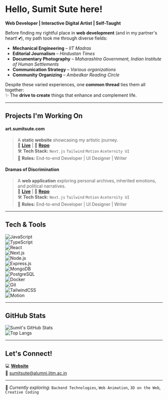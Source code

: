 # Hello, Sumit Sute here!

**Web Developer | Interactive Digital Artist | Self-Taught**

Before finding my rightful place in **web development** (and in my partner's heart! 💕), my path took me through diverse fields:  

- **Mechanical Engineering** – *IIT Madras*  
- **Editorial Journalism** – *Hindustan Times*  
- **Documentary Photography** – *Maharashtra Government, Indian Institute of Human Settlements*  
- **Communication Strategy** – *Various organizations*  
- **Community Organizing** – *Ambedkar Reading Circle*  

Despite these varied experiences, one **common thread** ties them all together:  
✨ The **drive to create** things that enhance and complement life.  

---

## Projects I'm Working On

#### art.sumitsute.com
> A **static website** showcasing my artistic journey.  
🔗 **[Live](https://art.sumitsute.com)** | 📂 **[Repo](https://github.com/sutesumit/jaybhim_affirma)**  
🛠 **Tech Stack:** `Next.js` `Tailwind` `Motion` `Aceternity UI`  
📌 **Roles:** End-to-end Developer | UI Designer | Writer  

#### Dramas of Discrimination
> A **web application** exploring personal archives, inherited emotions, and political narratives.  
🔗 **[Live](https://www.dod.sumitsute.com/)** | 📂 **[Repo](https://github.com/sutesumit/dodpage)**  
🛠 **Tech Stack:** `Next.js` `Tailwind` `Motion` `Aceternity UI`  
📌 **Roles:** End-to-end Developer | UI Designer | Writer  

---

## Tech & Tools

![JavaScript](https://img.shields.io/badge/JavaScript-F7DF1E?style=flat-square&logo=javascript&logoColor=black)  
![TypeScript](https://img.shields.io/badge/TypeScript-3178C6?style=flat-square&logo=typescript&logoColor=white)  
![React](https://img.shields.io/badge/React-61DAFB?style=flat-square&logo=react&logoColor=black)  
![Next.js](https://img.shields.io/badge/Next.js-000000?style=flat-square&logo=nextdotjs&logoColor=white)  
![Node.js](https://img.shields.io/badge/Node.js-339933?style=flat-square&logo=nodedotjs&logoColor=white)  
![Express.js](https://img.shields.io/badge/Express.js-000000?style=flat-square&logo=express&logoColor=white)  
![MongoDB](https://img.shields.io/badge/MongoDB-47A248?style=flat-square&logo=mongodb&logoColor=white)  
![PostgreSQL](https://img.shields.io/badge/PostgreSQL-4169E1?style=flat-square&logo=postgresql&logoColor=white)  
![Docker](https://img.shields.io/badge/Docker-2496ED?style=flat-square&logo=docker&logoColor=white)  
![Git](https://img.shields.io/badge/Git-F05032?style=flat-square&logo=git&logoColor=white)  
![TailwindCSS](https://img.shields.io/badge/TailwindCSS-06B6D4?style=flat-square&logo=tailwindcss&logoColor=white)  
![Motion](https://img.shields.io/badge/Motion-ED2590?style=flat-square&logo=framer&logoColor=white)  

---

## GitHub Stats

![Sumit's GitHub Stats](https://github-readme-stats.vercel.app/api?username=sutesumit&show_icons=true&theme=radical)  
![Top Langs](https://github-readme-stats.vercel.app/api/top-langs/?username=sutesumit&layout=compact&theme=radical)  

---

## Let's Connect!

💻 **[Website](https://sumitsute.com)**  
📧 sumitsute@alumni.iitm.ac.in  

---

🔧 *Currently exploring:* `Backend Technologies`, `Web Animation`, `3D on the Web`, `Creative Coding`
